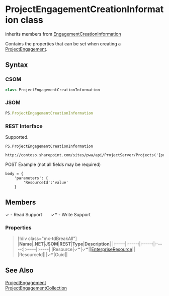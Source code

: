[comment]: # (Name:ProjectEngagementCreationInformation)
[comment]: # (Name:Microsoft.ProjectServer.ProjectEngagementCreationInformation)
[comment]: # (Type:class)
[comment]: # (Status:Verified)

# <a name="name"></a>ProjectEngagementCreationInformation class

inherits members from [EngagementCreationInformation](EngagementCreationInformation.md)<br/>

<a name="description"></a>Contains the properties that can be set when creating a [ProjectEngagement](ProjectEngagement.md).

## <a name="syntax"></a>Syntax

### CSOM

```cs
class ProjectEngagementCreationInformation 
```
### JSOM

```javascript
PS.ProjectEngagementCreationInformation
```
### REST Interface

Supported.

```
PS.ProjectEngagementCreationInformation

http://contoso.sharepoint.com/sites/pwa/api/ProjectServer/Projects('{projectid}')/Engagements/Add
```
POST Example (not all fields may be required)
```
body = {
	'parameters': {
		'ResourceId':'value'		
	}
```

## <a name="members"></a>Members


&#x2713; - Read Support &nbsp;&nbsp;&nbsp;&nbsp;&nbsp;&nbsp;&#x2713;&#x02B7; - Write Support

### <a name="properties"></a>Properties
> [!div class="mx-tdBreakAll"]
|**Name**|**.NET**|**JSOM**|**REST**|**Type**|**Description**|
|:-----|:-----:|:-----:|:-----:|:-----|:-----|
|<a name="Resource"></a>Resource|&#x2713;&#x02B7;|&#x2713;&#x02B7;||[EnterpriseResource](EnterpriseResource.md)||
|<a name="ResourceId"></a>ResourceId|||&#x2713;&#x02B7;|Guid||

## <a name="seeAlso"></a>See Also

[ProjectEngagement](ProjectEngagement.md)<br/>
[ProjectEngagementCollection](ProjectEngagementCollection.md)<br/>
